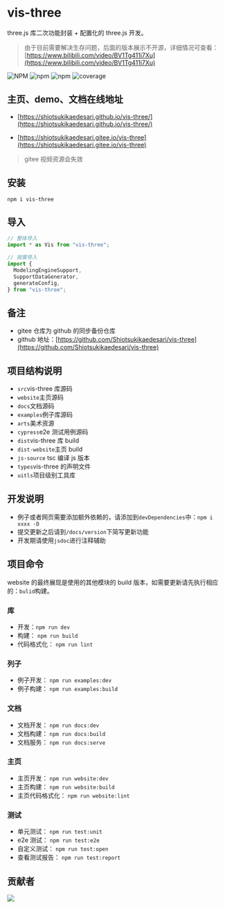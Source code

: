 # vis-three

three.js 库二次功能封装 + 配置化的 three.js 开发。

> 由于目前需要解决生存问题，后面的版本展示不开源，详细情况可查看：[https://www.bilibili.com/video/BV1Tg411i7Xu](https://www.bilibili.com/video/BV1Tg411i7Xu)

<p>
  <img alt="NPM" src="https://img.shields.io/npm/l/vis-three?color=blue">
  <img alt="npm" src="https://img.shields.io/npm/v/vis-three?color=light">
  <img alt="npm" src="https://img.shields.io/npm/dt/vis-three">
  <img src="https://img.shields.io/nycrc/Shiotsukikaedesari/vis-three?color=red&label=coverage" alt="coverage">
</p>

## 主页、demo、文档在线地址

- [https://shiotsukikaedesari.github.io/vis-three/](https://shiotsukikaedesari.github.io/vis-three/)

- [https://shiotsukikaedesari.gitee.io/vis-three](https://shiotsukikaedesari.gitee.io/vis-three)

> gitee 视频资源会失效

## 安装

```
npm i vis-three
```

## 导入

```js
// 整体导入
import * as Vis from "vis-three";

// 按需导入
import {
  ModelingEngineSupport,
  SupportDataGenerator,
  generateConfig,
} from "vis-three";
```

## 备注

- gitee 仓库为 github 的同步备份仓库
- github 地址：[https://github.com/Shiotsukikaedesari/vis-three](https://github.com/Shiotsukikaedesari/vis-three)

## 项目结构说明

- `src`vis-three 库源码
- `website`主页源码
- `docs`文档源码
- `examples`例子库源码
- `arts`美术资源
- `cypress`e2e 测试用例源码
- `dist`vis-three 库 build
- `dist-website`主页 build
- `js-source` tsc 编译 js 版本
- `types`vis-three 的声明文件
- `uitls`项目级别工具库

## 开发说明

- 例子或者网页需要添加额外依赖的，请添加到`devDependencies`中：`npm i xxxx -D`
- 提交更新之后请到`/docs/version`下简写更新功能
- 开发期请使用`jsdoc`进行注释辅助

## 项目命令

website 的最终展现是使用的其他模块的 build 版本，如需要更新请先执行相应的：`bulid`构建。

### 库

- 开发：`npm run dev`
- 构建： `npm run build`
- 代码格式化： `npm run lint`

### 列子

- 例子开发： `npm run examples:dev`
- 例子构建： `npm run examples:build`

### 文档

- 文档开发： `npm run docs:dev`
- 文档构建： `npm run docs:build`
- 文档服务： `npm run docs:serve`

### 主页

- 主页开发： `npm run website:dev`
- 主页构建： `npm run website:build`
- 主页代码格式化： `npm run website:lint`

### 测试

- 单元测试： `npm run test:unit`
- e2e 测试： `npm run test:e2e`
- 自定义测试： `npm run test:open`
- 查看测试报告： `npm run test:report`

## 贡献者

<a href="https://github.com/Shiotsukikaedesari/vis-three/graphs/contributors">
  <img src="https://contrib.rocks/image?repo=Shiotsukikaedesari/vis-three" />
</a>
